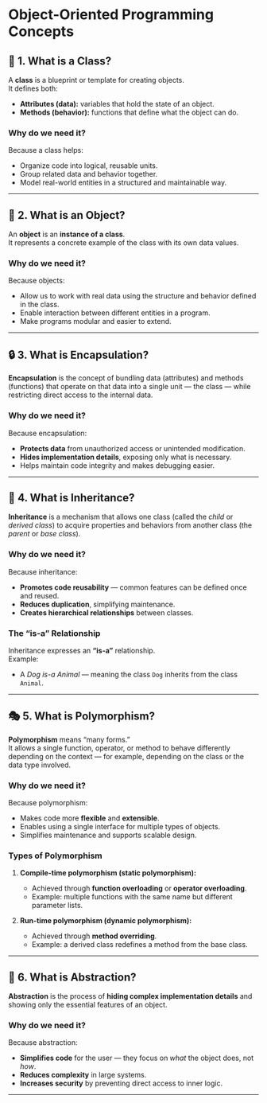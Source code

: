 # Object-Oriented Programming Concepts

## 🧩 1. What is a Class?
A **class** is a blueprint or template for creating objects.  
It defines both:
- **Attributes (data):** variables that hold the state of an object.  
- **Methods (behavior):** functions that define what the object can do.  

### Why do we need it?
Because a class helps:
- Organize code into logical, reusable units.  
- Group related data and behavior together.  
- Model real-world entities in a structured and maintainable way.

---

## 🎯 2. What is an Object?
An **object** is an **instance of a class**.  
It represents a concrete example of the class with its own data values.

### Why do we need it?
Because objects:
- Allow us to work with real data using the structure and behavior defined in the class.  
- Enable interaction between different entities in a program.  
- Make programs modular and easier to extend.

---

## 🔒 3. What is Encapsulation?
**Encapsulation** is the concept of bundling data (attributes) and methods (functions) that operate on that data into a single unit — the class — while restricting direct access to the internal data.

### Why do we need it?
Because encapsulation:
- **Protects data** from unauthorized access or unintended modification.  
- **Hides implementation details**, exposing only what is necessary.  
- Helps maintain code integrity and makes debugging easier.

---

## 🧱 4. What is Inheritance?
**Inheritance** is a mechanism that allows one class (called the *child* or *derived class*) to acquire properties and behaviors from another class (the *parent* or *base class*).

### Why do we need it?
Because inheritance:
- **Promotes code reusability** — common features can be defined once and reused.  
- **Reduces duplication**, simplifying maintenance.  
- **Creates hierarchical relationships** between classes.

### The “is-a” Relationship
Inheritance expresses an **“is-a”** relationship.  
Example:  
- A *Dog is-a Animal* — meaning the class `Dog` inherits from the class `Animal`.

---

## 🎭 5. What is Polymorphism?
**Polymorphism** means “many forms.”  
It allows a single function, operator, or method to behave differently depending on the context — for example, depending on the class or the data type involved.

### Why do we need it?
Because polymorphism:
- Makes code more **flexible** and **extensible**.  
- Enables using a single interface for multiple types of objects.  
- Simplifies maintenance and supports scalable design.

### Types of Polymorphism
1. **Compile-time polymorphism (static polymorphism):**  
   - Achieved through **function overloading** or **operator overloading**.  
   - Example: multiple functions with the same name but different parameter lists.  

2. **Run-time polymorphism (dynamic polymorphism):**  
   - Achieved through **method overriding**.  
   - Example: a derived class redefines a method from the base class.

---

## 🧠 6. What is Abstraction?
**Abstraction** is the process of **hiding complex implementation details** and showing only the essential features of an object.

### Why do we need it?
Because abstraction:
- **Simplifies code** for the user — they focus on *what* the object does, not *how*.  
- **Reduces complexity** in large systems.  
- **Increases security** by preventing direct access to inner logic.

---
